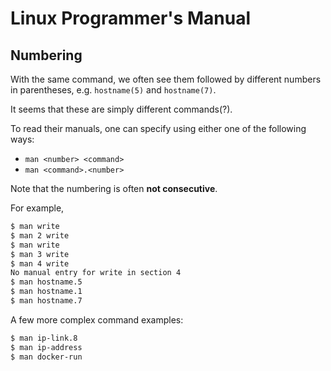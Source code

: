 # Linux Programmer's Manual

## Numbering
With the same command, we often see them followed by different numbers in
parentheses, e.g. `hostname(5)` and `hostname(7)`.

It seems that these are simply different commands(?).

To read their manuals, one can specify using either one of the following ways:
- `man <number> <command>`
- `man <command>.<number>`

Note that the numbering is often **not consecutive**.

For example,
```bash
$ man write
$ man 2 write
$ man write
$ man 3 write
$ man 4 write
No manual entry for write in section 4
$ man hostname.5
$ man hostname.1
$ man hostname.7
```

A few more complex command examples:
```bash
$ man ip-link.8
$ man ip-address
$ man docker-run
```

